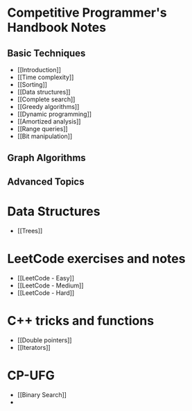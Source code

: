 # Competitive Programmer's Handbook Notes

## Basic Techniques
- [[Introduction]]
- [[Time complexity]]
- [[Sorting]]
- [[Data structures]]
- [[Complete search]]
- [[Greedy algorithms]]
- [[Dynamic programming]]
- [[Amortized analysis]]
- [[Range queries]]
- [[Bit manipulation]]

## Graph Algorithms


## Advanced Topics


# Data Structures

- [[Trees]]

# LeetCode exercises and notes

- [[LeetCode - Easy]]
- [[LeetCode - Medium]]
- [[LeetCode - Hard]]

# C++ tricks and functions
- [[Double pointers]]
- [[Iterators]]

# CP-UFG
- [[Binary Search]]
- 